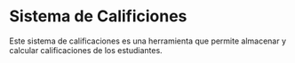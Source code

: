 # Sistema de Calificiones

Este sistema de calificaciones es una herramienta que permite almacenar y calcular calificaciones de los estudiantes.


